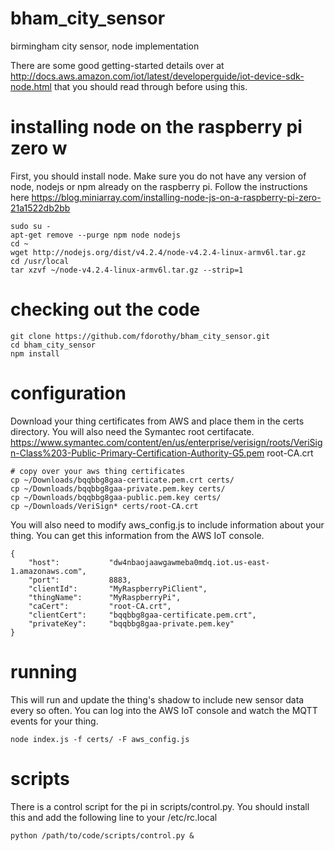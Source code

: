 # bham_city_sensor
birmingham city sensor, node implementation

There are some good getting-started details over at http://docs.aws.amazon.com/iot/latest/developerguide/iot-device-sdk-node.html that you should read through before using this.

# installing node on the raspberry pi zero w

First, you should install node. Make sure you do not have any version of node, nodejs or npm already on the raspberry pi. Follow the instructions here https://blog.miniarray.com/installing-node-js-on-a-raspberry-pi-zero-21a1522db2bb

```
sudo su -
apt-get remove --purge npm node nodejs
cd ~
wget http://nodejs.org/dist/v4.2.4/node-v4.2.4-linux-armv6l.tar.gz
cd /usr/local
tar xzvf ~/node-v4.2.4-linux-armv6l.tar.gz --strip=1
```

# checking out the code

```
git clone https://github.com/fdorothy/bham_city_sensor.git
cd bham_city_sensor
npm install
```

# configuration

Download your thing certificates from AWS and place them in the certs directory. You will also need the Symantec root certifacate. https://www.symantec.com/content/en/us/enterprise/verisign/roots/VeriSign-Class%203-Public-Primary-Certification-Authority-G5.pem root-CA.crt

```
# copy over your aws thing certificates
cp ~/Downloads/bqqbbg8gaa-certicate.pem.crt certs/
cp ~/Downloads/bqqbbg8gaa-private.pem.key certs/
cp ~/Downloads/bqqbbg8gaa-public.pem.key certs/
cp ~/Downloads/VeriSign* certs/root-CA.crt
```

You will also need to modify aws_config.js to include information about your thing. You can get this information from the AWS IoT console.

```
{
    "host":           "dw4nbaojaawgawmeba0mdq.iot.us-east-1.amazonaws.com",
    "port":           8883,
    "clientId":       "MyRaspberryPiClient",
    "thingName":      "MyRaspberryPi",
    "caCert":         "root-CA.crt",
    "clientCert":     "bqqbbg8gaa-certificate.pem.crt",
    "privateKey":     "bqqbbg8gaa-private.pem.key"
} 
```

# running

This will run and update the thing's shadow to include new sensor data every so often. You can log into the AWS IoT console and watch the MQTT events for your thing.

```
node index.js -f certs/ -F aws_config.js
```

# scripts

There is a control script for the pi in scripts/control.py. You should install this and add the following line to your /etc/rc.local

```
python /path/to/code/scripts/control.py &
```